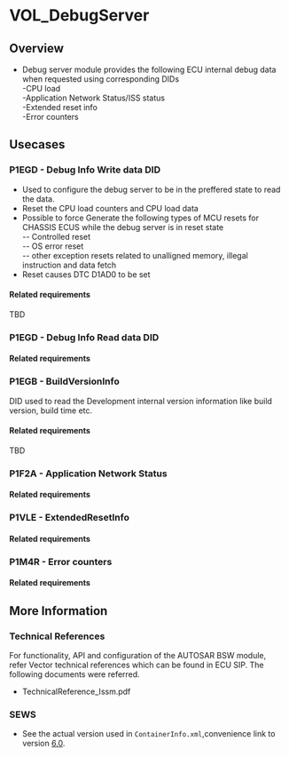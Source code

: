 # VOL_DebugServer

## Overview

* Debug server module provides the following ECU internal debug data when requested using corresponding DIDs<br/>
    -CPU load<br/>
    -Application Network Status/ISS status<br/>
    -Extended reset info<br/>
    -Error counters
	
## Usecases

### P1EGD - Debug Info Write data DID

* Used to configure the debug server to be in the preffered state to read the data.
* Reset the CPU load counters and CPU load data
* Possible to force Generate the following types of MCU resets for CHASSIS ECUS while the debug server is in reset state<br/>
   -- Controlled reset<br/>
   -- OS error reset<br/>
   -- other exception resets related to unalligned memory, illegal instruction and data fetch
* Reset causes DTC D1AD0 to be set

#### Related requirements

TBD

### P1EGD - Debug Info Read data DID

#### Related requirements

### P1EGB - BuildVersionInfo

DID used to read the Development internal version information like build version, build time etc.

#### Related requirements

TBD

### P1F2A - Application Network Status

#### Related requirements

### P1VLE - ExtendedResetInfo

#### Related requirements

### P1M4R - Error counters

#### Related requirements

## More Information

### Technical References

  For functionality, API and configuration of the AUTOSAR BSW module,<br/> refer Vector technical references which can be found in ECU SIP.
  The following documents were referred.
* TechnicalReference_Issm.pdf

### SEWS

* See the actual version used in `ContainerInfo.xml`,convenience link to version [6.0](https://sews.volvo.net/Sews2/ViewData/ViewContainerData.aspx?ContainerId=26026).

